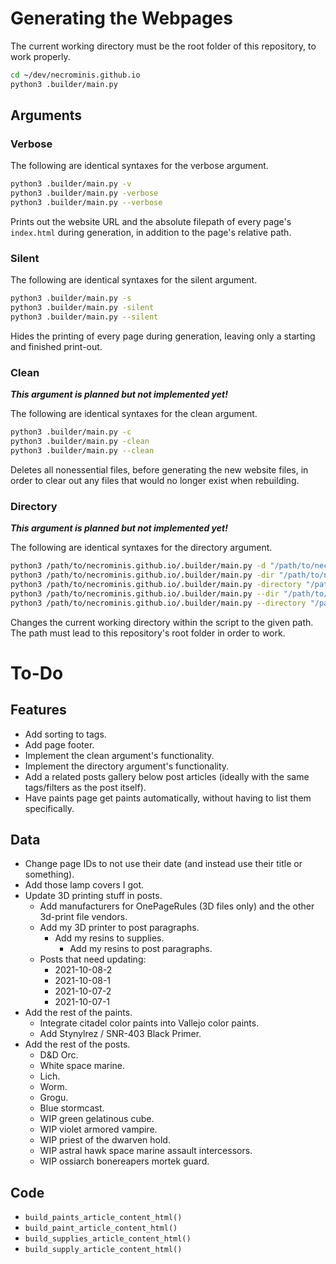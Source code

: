 # Generating the Webpages

The current working directory must be the root folder of this repository, to work properly.

```bash
cd ~/dev/necrominis.github.io
python3 .builder/main.py
```

## Arguments

### Verbose

The following are identical syntaxes for the verbose argument.

```bash
python3 .builder/main.py -v
python3 .builder/main.py -verbose
python3 .builder/main.py --verbose
```

Prints out the website URL and the absolute filepath of every page's `index.html` during generation, in addition to the page's relative path.

### Silent

The following are identical syntaxes for the silent argument.

```bash
python3 .builder/main.py -s
python3 .builder/main.py -silent
python3 .builder/main.py --silent
```

Hides the printing of every page during generation, leaving only a starting and finished print-out.

### Clean

**_This argument is planned but not implemented yet!_**

The following are identical syntaxes for the clean argument.

```bash
python3 .builder/main.py -c
python3 .builder/main.py -clean
python3 .builder/main.py --clean
```

Deletes all nonessential files, before generating the new website files, in order to clear out any files that would no longer exist when rebuilding.

### Directory

**_This argument is planned but not implemented yet!_**

The following are identical syntaxes for the directory argument.

```bash
python3 /path/to/necrominis.github.io/.builder/main.py -d "/path/to/necrominis.github.io/"
python3 /path/to/necrominis.github.io/.builder/main.py -dir "/path/to/necrominis.github.io/"
python3 /path/to/necrominis.github.io/.builder/main.py -directory "/path/to/necrominis.github.io/"
python3 /path/to/necrominis.github.io/.builder/main.py --dir "/path/to/necrominis.github.io/"
python3 /path/to/necrominis.github.io/.builder/main.py --directory "/path/to/necrominis.github.io/"
```

Changes the current working directory within the script to the given path. The path must lead to this repository's root folder in order to work.

# To-Do

## Features

* Add sorting to tags.
* Add page footer.
* Implement the clean argument's functionality.
* Implement the directory argument's functionality.
* Add a related posts gallery below post articles (ideally with the same tags/filters as the post itself).
* Have paints page get paints automatically, without having to list them specifically.

## Data

* Change page IDs to not use their date (and instead use their title or something).
* Add those lamp covers I got.
* Update 3D printing stuff in posts.
	* Add manufacturers for OnePageRules (3D files only) and the other 3d-print file vendors.
	* Add my 3D printer to post paragraphs.
		* Add my resins to supplies.
			* Add my resins to post paragraphs.
	* Posts that need updating:
		* 2021-10-08-2
		* 2021-10-08-1
		* 2021-10-07-2
		* 2021-10-07-1
* Add the rest of the paints.
	* Integrate citadel color paints into Vallejo color paints.
	* Add Stynylrez / SNR-403 Black Primer.
* Add the rest of the posts.
	* D&D Orc.
	* White space marine.
	* Lich.
	* Worm.
	* Grogu.
	* Blue stormcast.
	* WIP green gelatinous cube.
	* WIP violet armored vampire.
	* WIP priest of the dwarven hold.
	* WIP astral hawk space marine assault intercessors.
	* WIP ossiarch bonereapers mortek guard.

## Code

* `build_paints_article_content_html()`
* `build_paint_article_content_html()`
* `build_supplies_article_content_html()`
* `build_supply_article_content_html()`